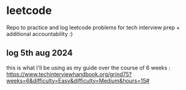 # leetcode
Repo to practice and log leetcode problems for tech interview prep + additional accountability :)

## log 5th aug 2024
this is what I'll be using as my guide over the course of 6 weeks : https://www.techinterviewhandbook.org/grind75?weeks=6&difficulty=Easy&difficulty=Medium&hours=15#
